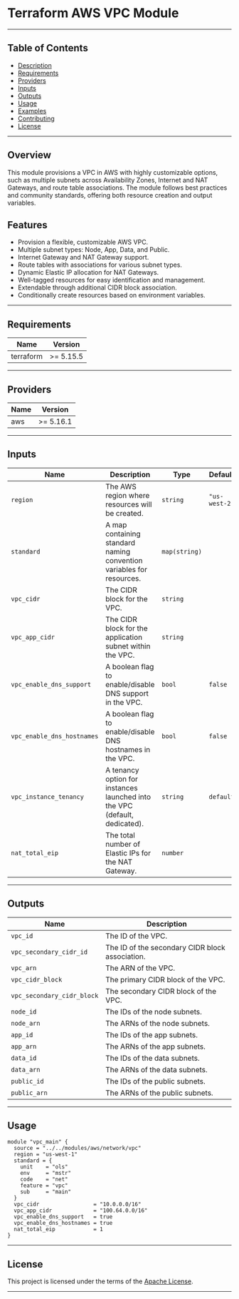 # Terraform AWS VPC Module

---

## Table of Contents

- [Description](#description)
- [Requirements](#requirements)
- [Providers](#providers)
- [Inputs](#inputs)
- [Outputs](#outputs)
- [Usage](#usage)
- [Examples](#examples)
- [Contributing](#contributing)
- [License](#license)

---

## Overview

This module provisions a VPC in AWS with highly customizable options, such as multiple subnets across Availability Zones, Internet and NAT Gateways, and route table associations. The module follows best practices and community standards, offering both resource creation and output variables.

## Features

- Provision a flexible, customizable AWS VPC.
- Multiple subnet types: Node, App, Data, and Public.
- Internet Gateway and NAT Gateway support.
- Route tables with associations for various subnet types.
- Dynamic Elastic IP allocation for NAT Gateways.
- Well-tagged resources for easy identification and management.
- Extendable through additional CIDR block association.
- Conditionally create resources based on environment variables.

---

## Requirements

| Name      | Version    |
|-----------|------------|
| terraform | >= 5.15.5  |

---

## Providers

| Name | Version |
|------|---------|
| aws  | >= 5.16.1 |

---

## Inputs

| Name                     | Description                                                                | Type         | Default       |
|--------------------------|----------------------------------------------------------------------------|--------------|---------------|
| `region`                 | The AWS region where resources will be created.                            | `string`     | `"us-west-2"` |
| `standard`               | A map containing standard naming convention variables for resources.       | `map(string)`|               |
| `vpc_cidr`               | The CIDR block for the VPC.                                                | `string`     |               |
| `vpc_app_cidr`           | The CIDR block for the application subnet within the VPC.                  | `string`     |               |
| `vpc_enable_dns_support` | A boolean flag to enable/disable DNS support in the VPC.                   | `bool`       | `false`       |
| `vpc_enable_dns_hostnames`| A boolean flag to enable/disable DNS hostnames in the VPC.                | `bool`       | `false`       |
| `vpc_instance_tenancy`   | A tenancy option for instances launched into the VPC (default, dedicated). | `string`     | `default`     |
| `nat_total_eip`          | The total number of Elastic IPs for the NAT Gateway.                       | `number`     |               |

---

## Outputs

| Name                     | Description                                       |
|--------------------------|---------------------------------------------------|
| `vpc_id`                 | The ID of the VPC.                                |
| `vpc_secondary_cidr_id`  | The ID of the secondary CIDR block association.   |
| `vpc_arn`                | The ARN of the VPC.                               |
| `vpc_cidr_block`         | The primary CIDR block of the VPC.                |
| `vpc_secondary_cidr_block`| The secondary CIDR block of the VPC.             |
| `node_id`                | The IDs of the node subnets.                      |
| `node_arn`               | The ARNs of the node subnets.                     |
| `app_id`                 | The IDs of the app subnets.                       |
| `app_arn`                | The ARNs of the app subnets.                      |
| `data_id`                | The IDs of the data subnets.                      |
| `data_arn`               | The ARNs of the data subnets.                     |
| `public_id`              | The IDs of the public subnets.                    |
| `public_arn`             | The ARNs of the public subnets.                   |

---

## Usage

```hcl
module "vpc_main" {
  source = "../../modules/aws/network/vpc"
  region = "us-west-1"
  standard = {
    unit    = "ols"
    env     = "mstr"
    code    = "net"
    feature = "vpc"
    sub     = "main"
  }
  vpc_cidr                 = "10.0.0.0/16"
  vpc_app_cidr             = "100.64.0.0/16"
  vpc_enable_dns_support   = true
  vpc_enable_dns_hostnames = true
  nat_total_eip            = 1
}
```

---

## License

This project is licensed under the terms of the [Apache License](https://github.com/blastcoid/ols_iac/blob/main/LICENSE).

---